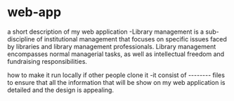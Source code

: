 # web-app

a short description of my web application
-Library management is a sub-discipline of institutional management that focuses on specific issues faced by libraries and library management professionals. Library management encompasses normal managerial tasks, as well as intellectual freedom and fundraising responsibilities.

how to make it run locally if other people clone it
-it consist of -------- files to ensure that all the information that will be show on my web application is detailed and the design is appealing.
